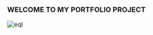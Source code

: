 ### WELCOME TO MY PORTFOLIO PROJECT


![eql](https://user-images.githubusercontent.com/85121157/155884505-d0ef7b8b-b1fd-4023-b389-b1970e0637b0.png)
